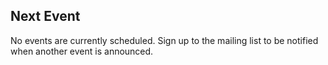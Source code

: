 <h2>Next Event</h2>

<p>No events are currently scheduled. Sign up to the mailing list to be notified when another event is announced.</p>
